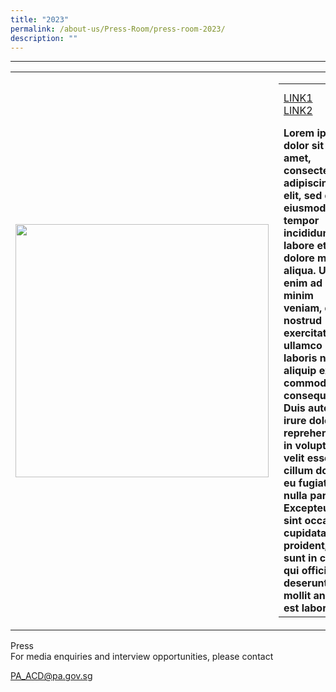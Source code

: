 ```yaml
---
title: "2023"
permalink: /about-us/Press-Room/press-room-2023/
description: ""
---
```


<hr>
<table border="0" width="100%">
        <tr>
            <td style="width:405px;">
                <img src="/images/image" style="width:405px;height:auto;" />
            </td>
            <td>
                <table border="0" width="100%">
                    <tr>
                        <td style="text-align:left;">
                            <a href="https://link.xyz" target="_blank" style="float:left; padding-right:5px;">LINK1</a>
													<a href="https://link.xyz" target="_blank" style="float:left; padding-right:5px;">LINK2</a>
                        </td>
                        <td width="30%" align="right">
                            Mar 17, 2022
                        </td>
                    </tr>
                    <tr>
                        <td colspan="2">
                            <b>Lorem ipsum dolor sit amet, consectetur adipiscing elit, sed do eiusmod tempor incididunt ut labore et dolore magna aliqua. Ut enim ad minim veniam, quis nostrud exercitation ullamco laboris nisi ut aliquip ex ea commodo consequat. Duis aute irure dolor in reprehenderit in voluptate velit esse cillum dolore eu fugiat nulla pariatur. Excepteur sint occaecat cupidatat non proident, sunt in culpa qui officia deserunt mollit anim id est laborum
                        </td>
                    </tr>
                </table>
            </td>
        </tr>
    </table>
		
Press<br>
For media enquiries and interview opportunities, please contact

[PA_ACD@pa.gov.sg](mailto:PA_ACD@pa.gov.sg)
